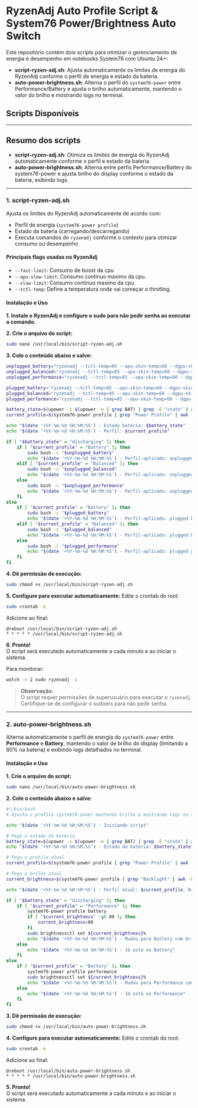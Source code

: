 # RyzenAdj Auto Profile Script & System76 Power/Brightness Auto Switch

Este repositório contém dois scripts para otimizar o gerenciamento de energia e desempenho em notebooks System76 com Ubuntu 24+:

- **script-ryzen-adj.sh**: Ajusta automaticamente os limites de energia do RyzenAdj conforme o perfil de energia e estado da bateria.
- **auto-power-brightness.sh**: Alterna o perfil do `system76-power` entre Performance/Battery e ajusta o brilho automaticamente, mantendo o valor do brilho e mostrando logs no terminal.

## Scripts Disponíveis

---

## Resumo dos scripts

- **script-ryzen-adj.sh**: Otimiza os limites de energia do RyzenAdj automaticamente conforme o perfil e estado da bateria.
- **auto-power-brightness.sh**: Alterna entre perfis Performance/Battery do system76-power e ajusta brilho do display conforme o estado da bateria, exibindo logs.

---

### 1. script-ryzen-adj.sh

Ajusta os limites do RyzenAdj automaticamente de acordo com:
- Perfil de energia (`system76-power profile`)
- Estado da bateria (carregando/descarregando)
- Executa comandos do `ryzenadj` conforme o contexto para otimizar consumo ou desempenho

#### Principais flags usadas no RyzenAdj

- `--fast-limit`: Consumo de boost da cpu
- `--apu-slow-limit`: Consumo continuo maximo da cpu.
- `--slow-limit`: Consumo continuo maximo da cpu.
- `--tctl-temp`: Define a temperatura onde vai começar o throtling.

#### Instalação e Uso

**1. Instale o RyzenAdj e configure o sudo para não pedir senha ao executar o comando.**

**2. Crie o arquivo do script:**
```bash
sudo nano /usr/local/bin/script-ryzen-adj.sh
```
**3. Cole o conteúdo abaixo e salve:**
```bash
unplugged_battery="ryzenadj --tctl-temp=85 --apu-skin-temp=60 --dgpu-skin-temp=60 --fast-limit=15000 --apu-slow-limit=5000 --slow-limit=5000 --power-saving"
unplugged_balanced="ryzenadj --tctl-temp=85 --apu-skin-temp=60 --dgpu-skin-temp=60 --fast-limit=25000 --apu-slow-limit=15000 --slow-limit=15000 --power-saving"
unplugged_performance="ryzenadj --tctl-temp=85 --apu-skin-temp=60 --dgpu-skin-temp=60 --fast-limit=35000 --apu-slow-limit=25000 --slow-limit=25000 --power-saving"

plugged_battery="ryzenadj --tctl-temp=85 --apu-skin-temp=60 --dgpu-skin-temp=60 --fast-limit=25000 --apu-slow-limit=15000 --slow-limit=15000 --power-saving"
plugged_balanced="ryzenadj --tctl-temp=85 --apu-skin-temp=60 --dgpu-skin-temp=60 --fast-limit=55000 --apu-slow-limit=45000 --slow-limit=45000 --max-performance"
plugged_performance="ryzenadj --tctl-temp=85 --apu-skin-temp=60 --dgpu-skin-temp=60 --fast-limit=75000 --apu-slow-limit=65000 --slow-limit=65000 --max-performance"

battery_state=$(upower -i $(upower -e | grep BAT) | grep -E "state" | awk '{print $2}')
current_profile=$(system76-power profile | grep "Power Profile" | awk '{print $3}')

echo "$(date '+%Y-%m-%d %H:%M:%S') - Estado bateria: $battery_state"
echo "$(date '+%Y-%m-%d %H:%M:%S') - Perfil: $current_profile"

if [ "$battery_state" = "discharging" ]; then
    if [ "$current_profile" = "Battery" ]; then
        sudo bash -c "$unplugged_battery"
        echo "$(date '+%Y-%m-%d %H:%M:%S') - Perfil-aplicado: unplugged battery"
    elif [ "$current_profile" = "Balanced" ]; then
        sudo bash -c "$unplugged_balanced"
        echo "$(date '+%Y-%m-%d %H:%M:%S') - Perfil-aplicado: unplugged balanced"
    else
        sudo bash -c "$unplugged_performance"
        echo "$(date '+%Y-%m-%d %H:%M:%S') - Perfil-aplicado: unplugged performance"
    fi
else
    if [ "$current_profile" = "Battery" ]; then
        sudo bash -c "$plugged_battery"
        echo "$(date '+%Y-%m-%d %H:%M:%S') - Perfil-aplicado: plugged battery"
    elif [ "$current_profile" = "Balanced" ]; then
        sudo bash -c "$plugged_balanced"
        echo "$(date '+%Y-%m-%d %H:%M:%S') - Perfil-aplicado: plugged balanced"
    else
        sudo bash -c "$plugged_performance"
        echo "$(date '+%Y-%m-%d %H:%M:%S') - Perfil-aplicado: plugged performance"
    fi
fi
```

**4. Dê permissão de execução:**
```bash
sudo chmod +x /usr/local/bin/script-ryzen-adj.sh
```

**5. Configure para executar automaticamente:**
Edite o crontab do root:
```bash
sudo crontab -e
```
Adicione ao final:
```
@reboot /usr/local/bin/script-ryzen-adj.sh
* * * * * /usr/local/bin/script-ryzen-adj.sh
```

**6. Pronto!**  
O script será executado automaticamente a cada minuto e ao iniciar o sistema.

Para monitorar:
```bash
watch -n 2 sudo ryzenadj -i
```

> **Observação:**  
O script requer permissões de superusuário para executar o `ryzenadj`.  
Certifique-se de configurar o sudoers para não pedir senha.

---

### 2. auto-power-brightness.sh

Alterna automaticamente o perfil de energia do `system76-power` entre **Performance** e **Battery**, mantendo o valor de brilho do display (limitando a 80% na bateria) e exibindo logs detalhados no terminal.

#### Instalação e Uso

**1. Crie o arquivo do script:**
```bash
sudo nano /usr/local/bin/auto-power-brightness.sh
```

**2. Cole o conteúdo abaixo e salve:**
```bash
#!/bin/bash
# Ajusta o profile system76-power mantendo brilho e mostrando logs no terminal

echo "$(date '+%Y-%m-%d %H:%M:%S') - Iniciando script"

# Pega o estado da bateria
battery_state=$(upower -i $(upower -e | grep BAT) | grep -E "state" | awk '{print $2}')
echo "$(date '+%Y-%m-%d %H:%M:%S') - Estado da bateria: $battery_state"

# Pega o profile atual
current_profile=$(system76-power profile | grep "Power Profile" | awk '{print $3}')

# Pega o brilho atual
current_brightness=$(system76-power profile | grep "Backlight" | awk -F'=' '{print $2}' | awk '{print $1}' | tr -d '%')

echo "$(date '+%Y-%m-%d %H:%M:%S') - Perfil atual: $current_profile, Brilho atual: $current_brightness"

if [ "$battery_state" = "discharging" ]; then
    if [ "$current_profile" = "Performance" ]; then
        system76-power profile battery
        if [ "$current_brightness" -gt 80 ]; then
            current_brightness=80
        fi
        sudo brightnessctl set ${current_brightness}%
        echo "$(date '+%Y-%m-%d %H:%M:%S') - Mudou para Battery com brilho $current_brightness%"
    else
        echo "$(date '+%Y-%m-%d %H:%M:%S') - Já está no Battery"
    fi
else
    if [ "$current_profile" = "Battery" ]; then
        system76-power profile performance
        sudo brightnessctl set ${current_brightness}%
        echo "$(date '+%Y-%m-%d %H:%M:%S') - Mudou para Performance com brilho $current_brightness%"
    else
        echo "$(date '+%Y-%m-%d %H:%M:%S') - Já está no Performance"
    fi
fi
```

**3. Dê permissão de execução:**
```bash
sudo chmod +x /usr/local/bin/auto-power-brightness.sh
```

**4. Configure para executar automaticamente:**
Edite o crontab do root:
```bash
sudo crontab -e
```
Adicione ao final:
```
@reboot /usr/local/bin/auto-power-brightness.sh
* * * * * /usr/local/bin/auto-power-brightness.sh
```

**5. Pronto!**  
O script será executado automaticamente a cada minuto e ao iniciar o sistema.
